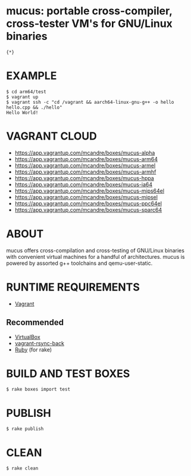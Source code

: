 # mucus: portable cross-compiler, cross-tester VM's for GNU/Linux binaries

```text
{*}
```

# EXAMPLE

```console
$ cd arm64/test
$ vagrant up
$ vagrant ssh -c "cd /vagrant && aarch64-linux-gnu-g++ -o hello hello.cpp && ./hello"
Hello World!
```

# VAGRANT CLOUD

* https://app.vagrantup.com/mcandre/boxes/mucus-alpha
* https://app.vagrantup.com/mcandre/boxes/mucus-arm64
* https://app.vagrantup.com/mcandre/boxes/mucus-armel
* https://app.vagrantup.com/mcandre/boxes/mucus-armhf
* https://app.vagrantup.com/mcandre/boxes/mucus-hppa
* https://app.vagrantup.com/mcandre/boxes/mucus-ia64
* https://app.vagrantup.com/mcandre/boxes/mucus-mips64el
* https://app.vagrantup.com/mcandre/boxes/mucus-mipsel
* https://app.vagrantup.com/mcandre/boxes/mucus-ppc64el
* https://app.vagrantup.com/mcandre/boxes/mucus-sparc64

# ABOUT

mucus offers cross-compilation and cross-testing of GNU/Linux binaries with convenient virtual machines for a handful of architectures. mucus is powered by assorted g++ toolchains and qemu-user-static.

# RUNTIME REQUIREMENTS

* [Vagrant](https://www.vagrantup.com)

## Recommended

* [VirtualBox](https://www.virtualbox.org/)
* [vagrant-rsync-back](https://github.com/smerrill/vagrant-rsync-back)
* [Ruby](https://www.ruby-lang.org/en/) (for rake)

# BUILD AND TEST BOXES

```console
$ rake boxes import test
```

# PUBLISH

```console
$ rake publish
```

# CLEAN

```console
$ rake clean
```
